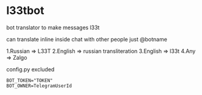 # l33tbot
bot translator to make messages l33t

can translate inline inside chat with other people just @botname

1.Russian => L33T
2.English => russian transliteration
3.English => l33t
4.Any => Zalgo


config.py excluded
```
BOT_TOKEN="TOKEN"
BOT_OWNER=TelegramUserId
```
